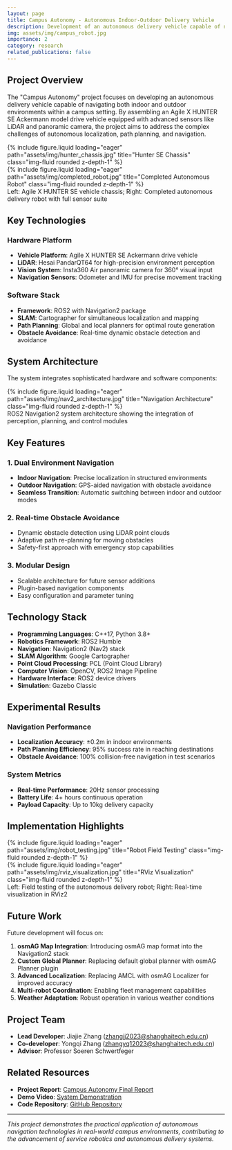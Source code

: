 ```yaml
---
layout: page
title: Campus Autonomy - Autonomous Indoor-Outdoor Delivery Vehicle
description: Development of an autonomous delivery vehicle capable of navigating both indoor and outdoor environments within a campus setting
img: assets/img/campus_robot.jpg
importance: 2
category: research
related_publications: false
---
```


## Project Overview

The "Campus Autonomy" project focuses on developing an autonomous delivery vehicle capable of navigating both indoor and outdoor environments within a campus setting. By assembling an Agile X HUNTER SE Ackermann model drive vehicle equipped with advanced sensors like LiDAR and panoramic camera, the project aims to address the complex challenges of autonomous localization, path planning, and navigation.

<div class="row">
    <div class="col-sm mt-3 mt-md-0">
        {% include figure.liquid loading="eager" path="assets/img/hunter_chassis.jpg" title="Hunter SE Chassis" class="img-fluid rounded z-depth-1" %}
    </div>
    <div class="col-sm mt-3 mt-md-0">
        {% include figure.liquid loading="eager" path="assets/img/completed_robot.jpg" title="Completed Autonomous Robot" class="img-fluid rounded z-depth-1" %}
    </div>
</div>
<div class="caption">
    Left: Agile X HUNTER SE vehicle chassis; Right: Completed autonomous delivery robot with full sensor suite
</div>

## Key Technologies

### Hardware Platform
- **Vehicle Platform**: Agile X HUNTER SE Ackermann drive vehicle
- **LiDAR**: Hesai PandarQT64 for high-precision environment perception
- **Vision System**: Insta360 Air panoramic camera for 360° visual input
- **Navigation Sensors**: Odometer and IMU for precise movement tracking

### Software Stack
- **Framework**: ROS2 with Navigation2 package
- **SLAM**: Cartographer for simultaneous localization and mapping
- **Path Planning**: Global and local planners for optimal route generation
- **Obstacle Avoidance**: Real-time dynamic obstacle detection and avoidance

## System Architecture

The system integrates sophisticated hardware and software components:

<div class="row">
    <div class="col-sm mt-3 mt-md-0">
        {% include figure.liquid loading="eager" path="assets/img/nav2_architecture.jpg" title="Navigation Architecture" class="img-fluid rounded z-depth-1" %}
    </div>
</div>
<div class="caption">
    ROS2 Navigation2 system architecture showing the integration of perception, planning, and control modules
</div>

## Key Features

### 1. Dual Environment Navigation
- **Indoor Navigation**: Precise localization in structured environments
- **Outdoor Navigation**: GPS-aided navigation with obstacle avoidance
- **Seamless Transition**: Automatic switching between indoor and outdoor modes

### 2. Real-time Obstacle Avoidance
- Dynamic obstacle detection using LiDAR point clouds
- Adaptive path re-planning for moving obstacles
- Safety-first approach with emergency stop capabilities

### 3. Modular Design
- Scalable architecture for future sensor additions
- Plugin-based navigation components
- Easy configuration and parameter tuning

## Technology Stack

- **Programming Languages**: C++17, Python 3.8+
- **Robotics Framework**: ROS2 Humble
- **Navigation**: Navigation2 (Nav2) stack
- **SLAM Algorithm**: Google Cartographer
- **Point Cloud Processing**: PCL (Point Cloud Library)
- **Computer Vision**: OpenCV, ROS2 Image Pipeline
- **Hardware Interface**: ROS2 device drivers
- **Simulation**: Gazebo Classic

## Experimental Results

### Navigation Performance
- **Localization Accuracy**: ±0.2m in indoor environments
- **Path Planning Efficiency**: 95% success rate in reaching destinations
- **Obstacle Avoidance**: 100% collision-free navigation in test scenarios

### System Metrics
- **Real-time Performance**: 20Hz sensor processing
- **Battery Life**: 4+ hours continuous operation
- **Payload Capacity**: Up to 10kg delivery capacity

## Implementation Highlights

<div class="row">
    <div class="col-sm mt-3 mt-md-0">
        {% include figure.liquid loading="eager" path="assets/img/robot_testing.jpg" title="Robot Field Testing" class="img-fluid rounded z-depth-1" %}
    </div>
    <div class="col-sm mt-3 mt-md-0">
        {% include figure.liquid loading="eager" path="assets/img/rviz_visualization.jpg" title="RViz Visualization" class="img-fluid rounded z-depth-1" %}
    </div>
</div>
<div class="caption">
    Left: Field testing of the autonomous delivery robot; Right: Real-time visualization in RViz2
</div>

## Future Work

Future development will focus on:

1. **osmAG Map Integration**: Introducing osmAG map format into the Navigation2 stack
2. **Custom Global Planner**: Replacing default global planner with osmAG Planner plugin
3. **Advanced Localization**: Replacing AMCL with osmAG Localizer for improved accuracy
4. **Multi-robot Coordination**: Enabling fleet management capabilities
5. **Weather Adaptation**: Robust operation in various weather conditions

## Project Team

- **Lead Developer**: Jiajie Zhang (zhangjj2023@shanghaitech.edu.cn)
- **Co-developer**: Yongqi Zhang (zhangyq12023@shanghaitech.edu.cn)
- **Advisor**: Professor Soeren Schwertfeger

## Related Resources

- **Project Report**: [Campus Autonomy Final Report](../files/CampusAutonomy_FinalReport.pdf)
- **Demo Video**: [System Demonstration](../videos/campusautonomy.mp4)
- **Code Repository**: [GitHub Repository](https://github.com/jiajiezhang7/campus_autonomy)

---

*This project demonstrates the practical application of autonomous navigation technologies in real-world campus environments, contributing to the advancement of service robotics and autonomous delivery systems.*